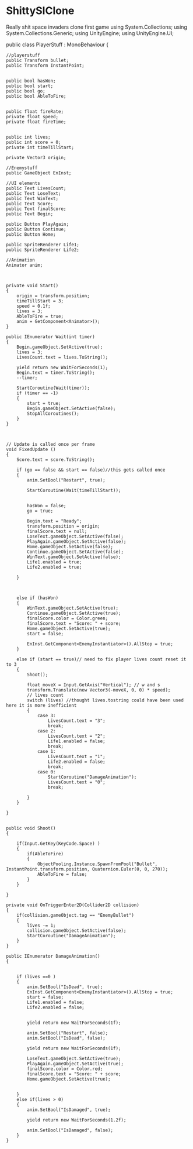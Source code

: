# ShittySIClone
Really shit space invaders clone first game
using System.Collections;
using System.Collections.Generic;
using UnityEngine;
using UnityEngine.UI;

public class PlayerStuff : MonoBehaviour {

    //playerstuff
    public Transform bullet;
    public Transform InstantPoint;

    
    public bool hasWon;
    public bool start;
    public bool go;
    public bool AbleToFire;
    

    public float fireRate;
    private float speed;
    private float fireTime;

 
    public int lives;
    public int score = 0;
    private int timeTillStart;

    private Vector3 origin;
    
    //Enemystuff
    public GameObject EnInst;
    
    //UI elements
    public Text LivesCount;
    public Text LoseText;
    public Text WinText;
    public Text Score;
    public Text finalScore;
    public Text Begin;

    public Button PlayAgain;
    public Button Continue;
    public Button Home;

    public SpriteRenderer Life1;
    public SpriteRenderer Life2;

    //Animation
    Animator anim;



    private void Start()
    {
        origin = transform.position;
        timeTillStart = 3;
        speed = 0.1f;
        lives = 3;
        AbleToFire = true;
        anim = GetComponent<Animator>();
    }

    public IEnumerator Wait(int timer)
    {
        Begin.gameObject.SetActive(true);
        lives = 3;
        LivesCount.text = lives.ToString();

        yield return new WaitForSeconds(1);
        Begin.text = timer.ToString();
        --timer;
        
        StartCoroutine(Wait(timer));
        if (timer == -1)
        {
            start = true;
            Begin.gameObject.SetActive(false);
            StopAllCoroutines();
        }
    }

    

    // Update is called once per frame
    void FixedUpdate ()
    {
        Score.text = score.ToString();

        if (go == false && start == false)//this gets called once
        {
            anim.SetBool("Restart", true);

            StartCoroutine(Wait(timeTillStart));
            
            
            hasWon = false;
            go = true;

            Begin.text = "Ready"; 
            transform.position = origin;
            finalScore.text = null;
            LoseText.gameObject.SetActive(false);
            PlayAgain.gameObject.SetActive(false);
            Home.gameObject.SetActive(false);
            Continue.gameObject.SetActive(false);
            WinText.gameObject.SetActive(false);
            Life1.enabled = true;
            Life2.enabled = true;

        }

        

        else if (hasWon)
        {
            WinText.gameObject.SetActive(true);
            Continue.gameObject.SetActive(true);
            finalScore.color = Color.green;
            finalScore.text = "Score: " + score;
            Home.gameObject.SetActive(true);
            start = false;
            
            EnInst.GetComponent<EnemyInstantiator>().AllStop = true;
        }

        else if (start == true)// need to fix player lives count reset it to 3
        {
            Shoot();

            float moveX = Input.GetAxis("Vertical"); // w and s
            transform.Translate(new Vector3(-moveX, 0, 0) * speed);
            // lives count
            switch (lives) //thought lives.tostring could have been used here it is more inefficient
            {
                case 3:
                    LivesCount.text = "3";  
                    break;
                case 2:
                    LivesCount.text = "2";
                    Life1.enabled = false;
                    break;
                case 1:
                    LivesCount.text = "1";
                    Life2.enabled = false;
                    break;
                case 0:
                    StartCoroutine("DamageAnimation");
                    LivesCount.text = "0";
                    break;

            }
        }
        
	}


    public void Shoot()
    {

        if(Input.GetKey(KeyCode.Space) )
        {
            if(AbleToFire)
            {
                ObjectPooling.Instance.SpawnFromPool("Bullet", InstantPoint.transform.position, Quaternion.Euler(0, 0, 270));
                AbleToFire = false;
            }  
        }   

    }

    private void OnTriggerEnter2D(Collider2D collision)
    {
        if(collision.gameObject.tag == "EnemyBullet")
        {
            lives -= 1;
            collision.gameObject.SetActive(false);
            StartCoroutine("DamageAnimation");
        }
    }

    public IEnumerator DamageAnimation()
    {
        

        if (lives ==0 )
        {
            anim.SetBool("IsDead", true);
            EnInst.GetComponent<EnemyInstantiator>().AllStop = true;
            start = false;
            Life1.enabled = false;
            Life2.enabled = false;


            yield return new WaitForSeconds(1f);

            anim.SetBool("Restart", false);
            anim.SetBool("IsDead", false);

            yield return new WaitForSeconds(1f);

            LoseText.gameObject.SetActive(true);
            PlayAgain.gameObject.SetActive(true);
            finalScore.color = Color.red;
            finalScore.text = "Score: " + score;
            Home.gameObject.SetActive(true);
            
            
        }
        else if(lives > 0)
        {
            anim.SetBool("IsDamaged", true);

            yield return new WaitForSeconds(1.2f);

            anim.SetBool("IsDamaged", false);
        }
    }


